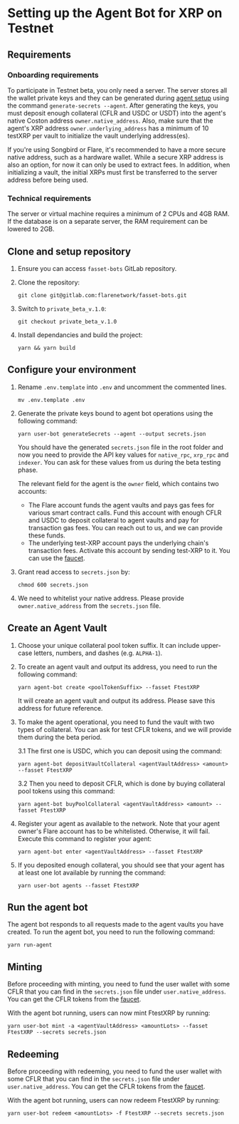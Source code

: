 # Setting up the Agent Bot for XRP on Testnet

## Requirements

### Onboarding requirements

To participate in Testnet beta, you only need a server. The server stores all the wallet private keys and they can be generated during [agent setup](/docs/examples.md) using the command `generate-secrets --agent`. After generating the keys, you must deposit enough collateral (CFLR and USDC or USDT) into the agent's native Coston address `owner.native_address`. Also, make sure that the agent's XRP address `owner.underlying_address` has a minimum of 10 testXRP per vault to initialize the vault underlying address(es).

If you're using Songbird or Flare, it's recommended to have a more secure native address, such as a hardware wallet. While a secure XRP address is also an option, for now it can only be used to extract fees. In addition, when initializing a vault, the initial XRPs must first be transferred to the server address before being used.

### Technical requirements

The server or virtual machine requires a minimum of 2 CPUs and 4GB RAM. If the database is on a separate server, the RAM requirement can be lowered to 2GB.

## Clone and setup repository

1. Ensure you can access `fasset-bots` GitLab repository.

2. Clone the repository:

    ```console
    git clone git@gitlab.com:flarenetwork/fasset-bots.git
    ```

3. Switch to `private_beta_v.1.0`:

    ```console
    git checkout private_beta_v.1.0
    ```

4. Install dependancies and build the project:

    ```console
    yarn && yarn build
    ```

## Configure your environment

1. Rename `.env.template` into `.env` and uncomment the commented lines.

    ```console
    mv .env.template .env
    ```

2. Generate the private keys bound to agent bot operations using the following command:

    ```console
    yarn user-bot generateSecrets --agent --output secrets.json
    ```

   You should have the generated `secrets.json` file in the root folder and now you need to provide the API key values for `native_rpc`, `xrp_rpc` and `indexer`. You can ask for these values from us during the beta testing phase.

   The relevant field for the agent is the `owner` field, which contains two accounts:

   - The Flare account funds the agent vaults and pays gas fees for various smart contract calls. Fund this account with enough CFLR and USDC to deposit collateral to agent vaults and pay for transaction gas fees. You can reach out to us, and we can provide these funds.
   - The underlying test-XRP account pays the underlying chain's transaction fees. Activate this account by sending test-XRP to it. You can use the [faucet](https://yusufsahinhamza.github.io/xrp-testnet-faucet/).

3. Grant read access to `secrets.json` by:

   ```console
   chmod 600 secrets.json
   ```

4. We need to whitelist your native address. Please provide `owner.native_address` from the `secrets.json` file.

## Create an Agent Vault

1. Choose your unique collateral pool token suffix. It can include upper-case letters, numbers, and dashes (e.g. `ALPHA-1`).

2. To create an agent vault and output its address, you need to run the following command:

   ```console
   yarn agent-bot create <poolTokenSuffix> --fasset FtestXRP
   ```

   It will create an agent vault and output its address. Please save this address for future reference.

3. To make the agent operational, you need to fund the vault with two types of collateral. You can ask for test CFLR tokens, and we will provide them during the beta period.

    3.1 The first one is USDC, which you can deposit using the command:

    ```console
    yarn agent-bot depositVaultCollateral <agentVaultAddress> <amount> --fasset FtestXRP
    ```

    3.2 Then you need to deposit CFLR, which is done by buying collateral pool tokens using this command:

    ```console
    yarn agent-bot buyPoolCollateral <agentVaultAddress> <amount> --fasset FtestXRP
    ```

4. Register your agent as available to the network. Note that your agent owner's Flare account has to be whitelisted. Otherwise, it will fail. Execute this command to register your agent:

    ```console
    yarn agent-bot enter <agentVaultAddress> --fasset FtestXRP
    ```

5. If you deposited enough collateral, you should see that your agent has at least one lot available by running the command:

    ```console
    yarn user-bot agents --fasset FtestXRP
    ```

## Run the agent bot

The agent bot responds to all requests made to the agent vaults you have created. To run the agent bot, you need to run the following command:

```console
yarn run-agent
```

## Minting

Before proceeding with minting, you need to fund the user wallet with some CFLR that you can find in the `secrets.json` file under `user.native_address`. You can get the CFLR tokens from the [faucet](https://faucet.towolabs.com/).

With the agent bot running, users can now mint FtestXRP by running:

```console
yarn user-bot mint -a <agentVaultAddress> <amountLots> --fasset FtestXRP --secrets secrets.json
```

## Redeeming

Before proceeding with redeeming, you need to fund the user wallet with some CFLR that you can find in the `secrets.json` file under `user.native_address`. You can get the CFLR tokens from the [faucet](https://faucet.towolabs.com/).

With the agent bot running, users can now redeem FtestXRP by running:

```console
yarn user-bot redeem <amountLots> -f FtestXRP --secrets secrets.json
```
